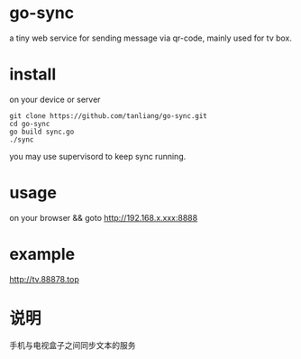 # go-sync
a tiny web service for sending message via qr-code, mainly used for tv box.

# install
on your device or server
```
git clone https://github.com/tanliang/go-sync.git
cd go-sync
go build sync.go
./sync
```
you may use supervisord to keep sync running.

# usage
on your browser && goto
http://192.168.x.xxx:8888

# example
http://tv.88878.top

# 说明
手机与电视盒子之间同步文本的服务
